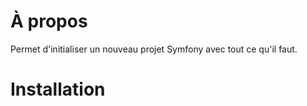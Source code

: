 # &Agrave; propos

Permet d'initialiser un nouveau projet Symfony avec tout ce qu'il faut.

# Installation
